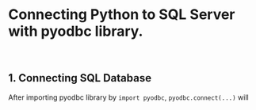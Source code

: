 # Connecting Python to SQL Server with pyodbc library.

<br>

## 1. Connecting SQL Database

After importing pyodbc library by `import pyodbc`, `pyodbc.connect(...)` will 
